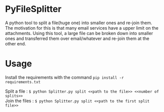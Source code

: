 # PyFileSplitter
A python tool to split a file(huge one) into smaller ones and re-join them. The motivation for this is that many email services have a upper limit on the attachments. Using this tool, a large file can be broken down into smaller ones and transferred them over email/whatever and re-join them at the other end.

# Usage   
Install the requirements with the command `pip install -r requirements.txt`   

Split a file   : `$ python Splitter.py split <<path to the file>> <<number of splits>>`   
Join the files : `$ python Splitter.py split <<path to the first split file>>`

